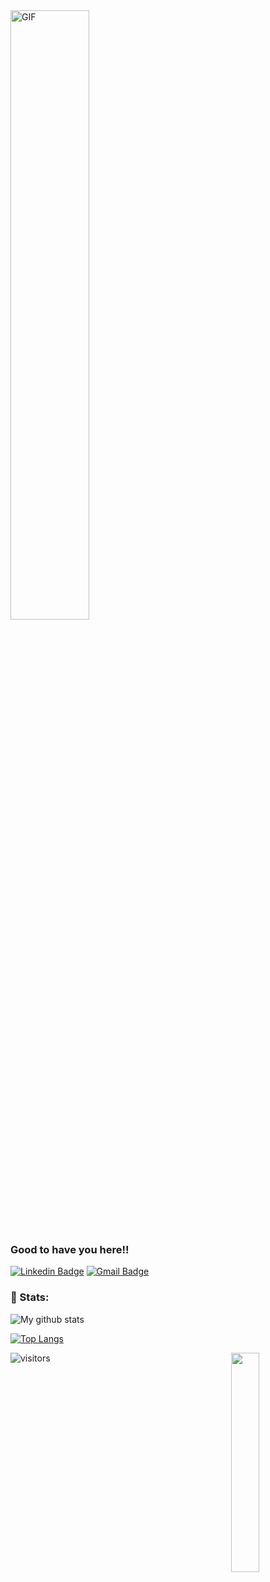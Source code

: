 <img src="https://images.squarespace-cdn.com/content/v1/5b72117a55b02c64155d6f34/1561862767947-KLJPUKFB6LU5HGO5B0V9/ke17ZwdGBToddI8pDm48kMFHXa5e5FPP8h_S7SEG3zkUqsxRUqqbr1mOJYKfIPR7LoDQ9mXPOjoJoqy81S2I8N_N4V1vUb5AoIIIbLZhVYxCRW4BPu10St3TBAUQYVKc7RJ69OCcws7hdSQvVDpgTBaLMZtpl5kvVbG87jFAlN2w4IuBii6ERl65KXfmbrEu/Hello2.gif?format=1500w" alt="GIF" align="center" width="50%">

<h3 color="red">Good to have you here!!</h3>

[![Linkedin Badge](https://img.shields.io/badge/-AdityaTomar-blue?style=flat-square&logo=Linkedin&logoColor=white&link=https://www.linkedin.com/in/adad20/)](https://www.linkedin.com/in/adad20/) 
[![Gmail Badge](https://img.shields.io/badge/-aditya001tomar@gmail.com-c14438?style=flat-square&logo=Gmail&logoColor=white&link=mailto:aditya001tomar@gmail.com)](mailto:aditya001tomar@gmail.com)

### 📶 Stats:
![My github stats](https://github-readme-stats.vercel.app/api?username=adad20&show_icons=true&title_color=fff&icon_color=79ff97&text_color=9f9f9f&bg_color=151515&count_private=true)

[![Top Langs](https://github-readme-stats.vercel.app/api/top-langs/?username=adad20&theme=dark&layout=compact)](https://github.com/anuraghazra/github-readme-stats)

<img src="https://i.gifer.com/Z5cX.gif" align="right" width="30%">

![visitors](https://profile-counter.glitch.me/adad20/count.svg)
